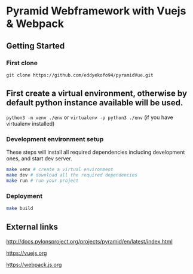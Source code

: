 Pyramid Webframework with Vuejs & Webpack
==================

Getting Started
---------------
### First clone
`git clone https://github.com/eddyekofo94/pyramidVue.git`

## First create a virtual environment, otherwise by default python instance available will be used.

`python3 -m venv ./env`
    or
`virtualenv -p python3 ./env` (if you have virtualenv installed)

### Development environment setup

These steps will install all required dependencies including development ones, and start dev server.

```bash
make venv # create a virtual environment
make dev # download all the required dependencies
make run # run your project
```

### Deployment
```bash
make build
```

External links
---------------
http://docs.pylonsproject.org/projects/pyramid/en/latest/index.html

https://vuejs.org

https://webpack.js.org
